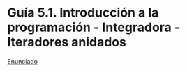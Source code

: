 # Guía 5.1. Introducción a la programación - Integradora - Iteradores anidados

[Enunciado](https://docs.google.com/document/d/1PS6PGroiH5p0IGoM4G65JVcIHDzYmUlL/preview)
